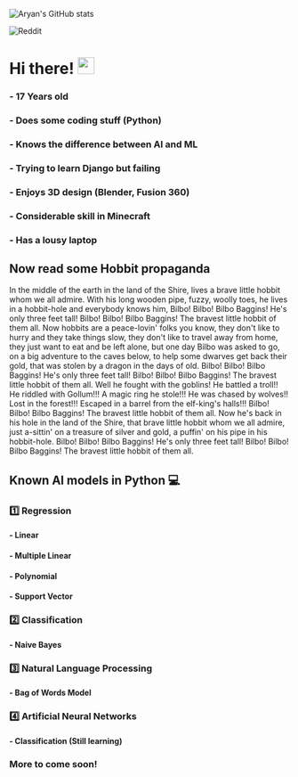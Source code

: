 ![Aryan's GitHub stats](https://github-readme-stats.vercel.app/api?username=realaryanpatil&theme=dark&show_icons=true)

![Reddit](https://img.shields.io/reddit/user-karma/combined/SirEnderman)
# Hi there! <img src="https://raw.githubusercontent.com/MartinHeinz/MartinHeinz/master/wave.gif" width="30px">
### - 17 Years old
### - Does some coding stuff (Python)
### - Knows the difference between AI and ML
### - Trying to learn Django but failing
### - Enjoys 3D design (Blender, Fusion 360)
### - Considerable skill in Minecraft
### - Has a lousy laptop

## Now read some Hobbit propaganda

In the middle of the earth in the land of the Shire,
lives a brave little hobbit whom we all admire.
With his long wooden pipe,
fuzzy, woolly toes,
he lives in a hobbit-hole and everybody knows him,
Bilbo! Bilbo! Bilbo Baggins!
He's only three feet tall!
Bilbo! Bilbo! Bilbo Baggins!
The bravest little hobbit of them all.
Now hobbits are a peace-lovin' folks you know,
they don't like to hurry and they take things slow,
they don't like to travel away from home,
they just want to eat and be left alone,
but one day Bilbo was asked to go,
on a big adventure to the caves below,
to help some dwarves get back their gold,
that was stolen by a dragon in the days of old.
Bilbo! Bilbo! Bilbo Baggins!
He's only three feet tall!
Bilbo! Bilbo! Bilbo Baggins!
The bravest little hobbit of them all.
Well he fought with the goblins!
He battled a troll!!
He riddled with Gollum!!!
A magic ring he stole!!!
He was chased by wolves!!
Lost in the forest!!!
Escaped in a barrel from the elf-king's halls!!!
Bilbo! Bilbo! Bilbo Baggins!
The bravest little hobbit of them all.
Now he's back in his hole in the land of the Shire, 
that brave little hobbit whom we all admire,
just a-sittin' on a treasure of silver and gold,
a puffin' on his pipe in his hobbit-hole.
Bilbo! Bilbo! Bilbo Baggins!
He's only three feet tall!
Bilbo! Bilbo! Bilbo Baggins!
The bravest little hobbit of them all.

## Known AI models in Python 💻

### 1️⃣ Regression                  
#### - Linear                       
#### - Multiple Linear 
#### - Polynomial
#### - Support Vector

### 2️⃣ Classification 
#### - Naive Bayes 

### 3️⃣ Natural Language Processing 
#### - Bag of Words Model

### 4️⃣ Artificial Neural Networks
#### - Classification (Still learning)

### More to come soon!
